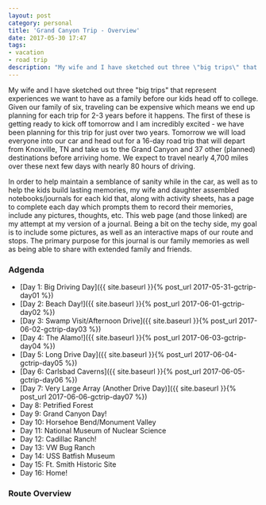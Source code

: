 ```yaml
---
layout: post
category: personal
title: 'Grand Canyon Trip - Overview'
date: 2017-05-30 17:47
tags:
- vacation
- road trip
description: "My wife and I have sketched out three \"big trips\" that represent experiences we want to have as a family before our kids head off to college. Given our family of six, traveling can be expensive which means we end up planning for each trip for 2-3 years before it happens. The first of these is getting ready to kick off tomorrow and I am incredibly excited - we have been planning for this trip for just over two years."
---
```


My wife and I have sketched out three "big trips" that represent experiences we want to have as a family before our kids head off to college. Given our family of six, traveling can be expensive which means we end up planning for each trip for 2-3 years before it happens. The first of these is getting ready to kick off tomorrow and I am incredibly excited - we have been planning for this trip for just over two years. Tomorrow we will load everyone into our car and head out for a 16-day road trip that will depart from Knoxville, TN and take us to the Grand Canyon and 37 other (planned) destinations before arriving home. We expect to travel nearly 4,700 miles over these next few days with nearly 80 hours of driving.

In order to help maintain a semblance of sanity while in the car, as well as to help the kids build lasting memories, my wife and daughter assembled notebooks/journals for each kid that, along with activity sheets, has a page to complete each day which prompts them to record their memories, include any pictures, thoughts, etc. This web page (and those linked) are my attempt at my version of a journal. Being a bit on the techy side, my goal is to include some pictures, as well as an interactive maps of our route and stops. The primary purpose for this journal is our family memories as well as being able to share with extended family and friends.

### Adgenda
- [Day 1: Big Driving Day]({{ site.baseurl }}{% post_url 2017-05-31-gctrip-day01 %})
- [Day 2: Beach Day!]({{ site.baseurl }}{% post_url 2017-06-01-gctrip-day02 %})
- [Day 3: Swamp Visit/Afternoon Drive]({{ site.baseurl }}{% post_url 2017-06-02-gctrip-day03 %})
- [Day 4: The Alamo!]({{ site.baseurl }}{% post_url 2017-06-03-gctrip-day04 %})
- [Day 5: Long Drive Day]({{ site.baseurl }}{% post_url 2017-06-04-gctrip-day05 %})
- [Day 6: Carlsbad Caverns]({{ site.baseurl }}{% post_url 2017-06-05-gctrip-day06 %})
- [Day 7: Very Large Array (Another Drive Day)]({{ site.baseurl }}{% post_url 2017-06-06-gctrip-day07 %})
- Day 8: Petrified Forest
- Day 9: Grand Canyon Day!
- Day 10: Horsehoe Bend/Monument Valley
- Day 11: National Museum of Nuclear Science
- Day 12: Cadillac Ranch!
- Day 13: VW Bug Ranch
- Day 14: USS Batfish Museum
- Day 15: Ft. Smith Historic Site
- Day 16: Home!

### Route Overview

<div id="map"></div>
<script>
    var stops = [
        {name: 'Home', lat: 35.9586595, lon: -84.065509},
        {name: 'SpringHill Suites', lat: 30.6816292, lon: -88.131592},
        {name: 'Biloxi Beach', lat: 30.394054, lon: -88.901379},
        {name: 'Lunar Lander Exhibit', lat: 30.313457, lon: -89.600074},
        {name: 'Old US Mint', lat: 29.961821, lon: -90.057811},
        {name: 'Sleep Inn and Suites', lat: 30.0009959, lon: -90.1886205},
        {name: 'Cajun Pride Swamp Tours', lat: 30.095049, lon: -90.4385764},
        {name: 'SpringHill Suites', lat: 29.6262022, lon: -95.6005171},
        {name: 'The Alamo', lat: 29.4259718, lon: -98.4883359},
        {name: 'San Antonio River Walk', lat: 29.423754, lon: -98.4866138 },
        {name: 'SpringHill Suites', lat: 29.615672, lon: -98.598078},
        {name: 'Fairfield Inn and Suites', lat: 32.391971, lon: -104.2230587},
        {name: 'Carlsbad Caverns National Park', lat: 32.122342, lon: -104.6034896},
        {name: 'White Sands National Monument', lat: 32.7872448, lon: -106.3278756},
        {name: 'Quality Inn', lat: 32.8773207, lon: -105.9613014},
        {name: 'The Very Large Array - Visitors Center', lat: 34.0758546, lon: -107.6226157},
        {name: 'Comfort Inn', lat: 34.9353902, lon: -110.1352302},
        {name: 'Petrified Forest National Park', lat: 34.9849849, lon: -109.9189539},
        {name: 'Old Trail Museum', lat: 35.023735, lon: -110.6997387},
        {name: 'The Grand Canyon Railway Hotel', lat: 35.2519747, lon: -112.1936513},
        {name: 'Grand Canyon National Park', lat: 36.0922083, lon: -113.4049296},
        {name: 'Horseshoe Bend', lat: 36.8791631, lon: -111.512707},
        {name: 'Monument Valley', lat: 36.9980328, lon: -110.1006514},
        {name: 'TownePlace Suites', lat: 36.7669695, lon: -108.1467596},
        {name: 'National Museum of Nuclear Science & History', lat: 35.0659899, lon: -106.5360859},
        {name: 'TownePlace Suites', lat: 35.0591628, lon: -106.6220605},
        {name: 'Route 66 Auto Museum', lat: 34.9462409, lon: -104.6566946},
        {name: 'Russells Truck & Travel Center and Free Museum', lat: 35.1753441, lon: -103.1062639},
        {name: 'Cadillac Ranch', lat: 35.1890484, lon: -101.989501},
        {name: 'Fairfield Inn & Suites', lat: 35.1942548, lon: -101.7282028},
        {name: 'VW Slug Bug Ranch', lat: 35.2155488, lon: -101.3860163},
        {name: 'Tower Station and U-Drop Inn Café', lat: 35.2267144, lon: -100.2507983},
        {name: 'SpringHill Suites', lat: 35.6105613, lon: -97.5766786},
        {name: 'POPS Soda Ranch', lat: 35.6582813, lon: -97.337674},
        {name: 'USS Batfish Military Museum', lat: 35.7937827, lon: -95.3127712},
        {name: 'Fairfield Inn and Suites', lat: 36.0299458, lon: -95.8659799},
        {name: 'Fort Smith National Historic Site', lat: 35.388307, lon: -94.4319587},
        {name: 'SpringHill Suites', lat: 35.1459944, lon: -90.0549883}
    ];

    var encoded_route = "wjezEbnaaOtb@j{@~c@ds@nq@nYpa@gO`]yl@le@nGrTng@nUrn@bb@d[`m@dSpg@xe@lq@nRxq@bTfi@he@bZnb@d`@dj@fc@ln@vc@|n@jc@vn@ja@~p@h]tt@f]bu@|c@tm@nh@lh@fh@hh@xf@fj@|b@do@bi@j`@tj@zc@vi@ze@li@pf@xe@rk@ze@xk@bk@jc@vl@|_@`m@z_@vj@ld@nj@nd@hk@lc@xl@b`@zl@``@|l@``@rk@pb@zi@|e@ld@lm@`f@jk@ze@hk@vg@ji@bh@|g@vi@ff@`j@be@hh@dh@jh@nh@bh@nh@`h@lh@bh@`h@bh@jh@`g@ri@dh@th@`h@fh@fh@fh@di@vg@hh@~g@`h@jh@bh@fh@jh@hh@hh@ph@`h@fh@`h@lh@lh@nh@`h@hh@zf@hj@te@tk@hh@lh@dh@dh@re@je@xh@ra@jl@la@fi@lf@`j@he@bh@|h@fh@`h@vl@v_@to@lYtp@dUjm@f_@fo@r[lp@nV|m@`]zZpu@vJt~@xLt}@~]ps@b`@~q@rm@xZnq@dTpp@|Tbq@lUrm@p^`m@~_@rl@l_@bn@p]bm@f_@xl@b`@vl@d`@xm@t]bm@x_@jm@b`@zk@ba@~^hr@tY`x@tYfx@~^fr@`e@hl@`e@dl@je@rl@vd@~k@~_@dr@~S`u@fLv|@~K|}@~Lt}@d^bs@vb@dm@lNpk@dKxn@xAhz@jBn~@l]hi@~k@b[~p@rUzp@bVvm@z\\d\\rs@|Rtz@xN`}@pNf|@bOt}@hWdz@t`@`r@ri@fe@l_@~r@|]ns@ld@~l@hf@vi@dg@bk@|j@rb@fl@~\\`Z|m@fPl}@rOn|@|Gf}@h@bs@{O~t@iRds@uRhr@u^nk@iJnn@pb@zc@{Fnp@qNpu@eIlt@wb@bj@iVtv@oLjr@fm@dZlb@tf@cWht@i_@xq@{Ft{@fLdx@vKxw@z^pg@vd@tc@`d@td@li@vPbo@vTzj@zb@nb@fi@`d@hf@za@nl@tEp|@_Vhv@v\\xl@|d@td@xm@fa@pf@ri@`e@dl@vh@te@ps@yFbs@{Hjn@l[|f@bi@lm@|_@rk@za@fh@pg@vo@`Zfr@bP|l@h]nk@~a@rp@bW~q@rP~r@`Nnm@p\\`m@j_@~p@vRns@qBzm@q^dr@yMns@eFnq@sOrs@fArt@[pt@[pr@bJ~h@tf@rk@pb@ri@ja@rZjWxd@bb@th@|e@~g@fe@~h@ve@lj@lc@fj@jc@dj@pc@tk@``@bm@~]dm@z]pk@j`@lj@~b@lo@rXjq@lQjq@jQtm@zZph@rf@di@fd@fj@~a@`k@fc@rl@fd@bi@bj@pi@th@ts@vQbv@`Ejv@bEpv@hEru@bIrn@~_@tk@jf@tk@pf@xk@bf@nk@nf@fl@ne@xl@pd@|j@xg@~d@`o@re@`o@ni@hi@vk@jf@zk@~e@zn@p`@bp@v]dp@z]hp@t\\rp@b\\li@pi@pi@bi@rm@nc@`n@ra@bn@va@~i@xh@fi@|i@|j@rg@zo@l^tn@p`@bk@vf@~n@f`@lp@p\\jh@jk@nh@hk@~h@lj@nk@hf@bq@n[fq@`[zp@v[hf@pm@ng@nl@vj@tg@hm@lc@pm@pc@pl@pd@fl@he@pj@tg@`m@zc@bm@b^zn@f`@|q@fN|e@ke@xq@yV`i@vc@pk@~l@~h@pm@tk@hi@tm@xf@hl@xg@pp@t`@zm@le@dl@rg@de@lp@x\\~x@x_@tv@nd@jq@ts@jS~t@iQds@|R~k@rf@|n@~b@`n@be@`j@zj@ta@~t@`a@nu@ha@ju@l`@vu@|]`x@l\\by@pUl}@hUn}@~Rx~@t_@fv@hd@nr@td@zq@ri@zk@vk@th@nh@lm@zb@rs@ra@~t@lb@`t@de@dj@ho@t_Af]~m@zZbv@tZ|u@hY`w@|`@tp@bf@~j@ff@`k@~e@~j@bf@bk@df@|j@bd@`m@d`@zq@b`@jq@pa@jp@z^dr@zQb{@xOj|@bP|{@zO~{@zKd|@lIt|@~Jl_Afa@~o@|e@|j@pk@bb@fn@n]fn@j]|l@t`@p]rs@v^dr@dl@xa@~p@zVbq@jWnp@nWzh@pf@ld@bm@pa@|o@v\\lt@jUnx@~Ar_AnIp~@x[pt@x`@dq@te@dk@hg@hi@fg@bi@rj@`e@hk@f[bl@~^tf@te@xf@fUfd@sh@bp@gZ`q@_X`t@dAxs@nI`t@hIht@`J|l@t`@v^tr@|\\~s@p[lu@h]zs@la@ro@`c@jo@~l@|`@zn@h^vq@uIns@wDtn@t\\vm@`_@ni@bf@`f@`k@~e@bk@bi@rf@pi@lf@pi@nf@~j@fc@hb@~n@t_@lr@|\\hl@tm@gHjs@gMnr@}S|r@}A|q@dPlp@rClr@}Cns@fChj@zc@du@x@ho@tWzl@~^nm@|Vfs@tD~q@gEpo@cArr@cAbt@jDls@vK|n@~]|r@Bxo@}Ztk@cb@xi@uc@ro@mY~r@sPrq@mTjq@aUfp@uXho@yZxb@gn@z_@yq@tf@uh@dr@{Qlt@aFjt@gFlt@iFht@gFbt@iGfr@mQfm@cQxo@}Mfr@aEjt@mE~s@uGnp@eXfp@iY`p@gY~m@{\\xk@ib@bm@c_@vl@a`@|m@m^xm@u^tm@o^zm@m^jo@aZzp@oVfn@m]pi@ue@xi@me@zi@we@|l@w_@vm@o^pm@i^lm@m^|k@o^~i@m`@|j@ea@nn@o]|q@mSlr@qQtr@wQfr@yQnr@mQ|r@oQbr@mQnr@uQdq@iUho@mZpm@e_@bm@u_@~l@q_@zl@y^|m@g^fn@a^pn@i[ho@k[|n@{Z`q@eWbq@yUfq@aV~p@oXtp@sXdp@kXhq@aT`m@{Nbl@kIfr@mObn@y\\do@s\\pt@kGxs@qJlp@cWpp@cWrr@oP~r@qO~q@aRph@{f@|i@_e@dq@uVpq@}Tze@_k@tc@ql@ni@af@xm@c^hm@a_@zi@cd@|j@id@nm@w_@~n@i]`o@w]xn@_]bn@y\\`m@q]dj@ed@n`@ud@bb@}h@xc@wj@vd@el@|d@}k@|h@ae@nt@yA|s@zBxt@aDnt@oBpl@lPlg@p]`n@lYdo@zNrq@`Fhl@hBvq@zCjr@pKlq@hTtn@|[hl@f_@nl@p_@tk@~a@zj@fc@xj@rc@vh@`g@df@zi@ve@rj@ve@tj@`i@ff@`m@f_@hp@zWfj@hVhk@~a@~n@xZ~s@tKht@pKrr@pSvp@rXtq@vVnq@`Wvi@p]l_@~b@hCmCnZnZlo@x_@fu@dXxq@hYtr@vZ~r@|[~n@rf@~i@hj@|t@~]nx@hPbq@|_@tr@rZbt@dVnv@pNlu@lN`t@lYpv@nUts@tVfi@lj@bg@bm@lf@~k@rk@~c@~o@`c@`o@jb@lo@hd@|k@pi@rk@fj@hp@xe@tp@va@bo@rc@zj@tg@bj@`g@zi@ji@~c@`r@~e@`q@jl@nh@dp@ja@|u@jMzv@pKns@jT~r@`Vfq@j\\`j@~j@ti@tn@jm@ti@du@z\\dv@~[ft@~^rs@la@|r@`a@rq@lc@pp@je@zt@za@ht@r`@hu@x_@ru@v_@|t@n_@jo@vh@jk@~k@tk@jl@fk@tk@xj@dk@hj@fk@bk@zk@lk@|k@ll@|h@lo@|e@ho@nf@fj@zj@xh@vn@lh@~m@hh@`n@dh@rm@dh@fn@ni@do@xj@tm@|k@nk@xk@`k@nl@|k@jl@zk@vm@fj@nn@`g@jj@nc@~k@xd@`m@df@`m@te@nm@jf@hj@dl@xf@pn@bg@fo@nf@~k@pi@df@xk@ve@zl@|f@`m@rg@bm@`g@`i@th@ze@no@xd@xo@je@hp@~`@hr@fZhz@pYx{@pYb{@~Wbx@v^|v@f`@~u@ja@tw@ha@lw@f`@tu@r_@ft@fc@tu@je@lq@hd@ro@za@rl@`a@tk@xd@lp@`e@zp@vd@rp@|d@xp@fa@dt@l]zw@j]vw@v\\vv@l]|w@lb@tt@~g@no@xg@do@lh@~o@|g@jo@`h@do@ng@xn@~f@bn@za@bs@rYfu@zXdu@tYpv@lX|s@lWvq@pY|v@j[xy@~Zxx@nZxx@zZby@f_@hw@de@lq@t[tw@fPd~@tNd|@fOz}@~Oj}@b[rv@vb@br@tc@ps@~c@~s@jc@ps@fb@zq@zY|y@zR~{@t]zw@fb@bt@b^hy@fVrx@|Pjx@zRxy@v`@rv@fd@|t@na@fq@|^jr@f]pt@|b@vn@rb@tm@`b@lo@lf@hu@xc@~x@pZt|@nUn`AvTt~@|P`_AhLdaAjLhaAfKbcApD`dA~HxcAfN`cAbJt`Ar@zw@rDb{@rOp}@tP|`AvOx}@lPp`AfPj_AzOn}@pOr|@fOp{@fQx~@h[vw@h]lu@n[br@nUry@fKzaArJx_AfTny@~d@xq@ha@vs@|_@nv@p_@hu@l_@~t@~_@`v@b_@`t@`k@hg@tt@hUbq@p\\zl@fb@xk@ha@bo@|c@~q@h`@bu@rHtu@_Lrt@sP`t@uPft@sPbs@uGro@rUhe@hg@fb@dh@t[xk@`e@jVfl@fAtl@dB`i@pGng@pG~f@jGle@nNzQxi@lIbKeEEqAyc@bWeFlVuDzGpb@K`l@?ak@}M}h@}s@Q`Rs@vo@\\jp@Gno@{Efo@eSbn@}Shs@gE~o@zHzdArcBvf@bf@th@nc@jl@`]hm@b[he@nh@tZzt@h\\`s@ja@do@xa@ln@|a@rn@ja@fo@n`@~o@t[vs@nYdu@tYfu@rYdu@x\\`s@p]lr@l\\js@d[|s@dWvv@jVhw@bRdy@zKt{@~Jx{@~Jx{@jKt{@|Pvy@`Vjw@bVdw@nVhw@hVzv@jTtq@lVbw@nVfw@bQly@xFr|@tFx|@fDx|@|Ad}@zAh}@nC~|@vShx@|Vvv@fWtv@fVbw@zHd|@|Fv|@p@~|@Lp}@Jf{@Nly@Jh}@Nb}@Pt}@T~|@nDd}@fEd{@i@~r@ag@|L}Yba@q\\r`@ad@bZ_\\xb@iXxh@y]ja@e^j]i]x\\ma@|`@lRx\\xc@lS~e@zR|g@`Gzi@wAzd@cA|k@cCbc@pCmFxc@lVzg@~Yt`@dXbb@lLnj@tLde@pL~c@xOpl@xNdi@`Ulh@yGfu@cGvq@mEzi@Jfx@`@fq@`@t|@hQle@lc@z`@vc@n`@he@nb@lPrf@w@lz@iC|aA_@rw@wDzu@|Be`@ai@hCgn@uCun@U_l@lAwm@fAgm@Hol@Lmi@vBoHfHdOhp@lNpn@|Dhx@yFrz@sTxw@y\\`t@qUjw@i@r}@fAv}@zW~u@z^tq@vK|{@dHh}@`K|{@lJl|@fHx|@dHx|@fH||@lHz|@rN|z@`O~z@rMzu@bNnz@|Ml{@nHp|@Lz}@bKb|@jLx{@hLx{@`Df}@Nr}@xCl}@rTlx@vTnx@nTvx@lMd{@t@r}@Dx}@gAt}@q@l}@tGz|@~G~|@tMb{@|\\hs@d\\zs@|Q~y@fQry@~Pbz@lQ~y@dQ`z@dQfz@fQ`z@nQzy@jQhz@nP`z@bPxu@bQjz@bQ`z@vPjz@bNf{@hNb{@`Nf{@xMl{@bNf{@bNf{@~Mj{@gBv|@}Bx|@jPnz@bQdz@fQdz@nPrx@~Opv@hJzp@tPcCzO}@NnOsAm`@a]|`@zPpj@jPhw@hQdx@xPnz@fLpx@fLj{@jL`{@fJjy@Fh|@iAj|@eA|z@uA~y@mK|y@eOry@}Ipz@lb@`f@lq@tQdq@zQbq@tQvp@pQjq@xQ`q@tQbp@lQnm@`Z`f@je@de@ng@~e@hh@hi@~e@be@de@xe@`h@~d@bg@hf@ph@te@~g@jg@pi@xg@`j@bg@li@hc@tj@ve@|f@vh@~`@rh@l`@tj@~a@vh@fc@ff@bb@nh@|c@bh@tc@bh@rc@hh@xc@nh@~c@dNfh@f\\s_@lb@xQ|`@v\\jj@nRjk@eAj]|l@eh@~Cqk@{AUd\\|Xbe@pTda@vVfd@|Xzg@vWjf@jRbi@hSbq@bPbi@vJbn@rGvp@x]fWvi@eCtg@rFbLnj@hKjt@hHrj@pVte@r\\zZh`@p[n`@tL`Xt]|\\`^p^wC`^gLmHs^ag@|Aei@hBwj@`Cma@lJhCjq@{Hdn@sA`o@oCnq@yE~q@gBzq@gBvp@{A`n@kApo@eApn@sA~|@{@jp@cAbo@wAvo@mFj|@kNvUkJfw@cL|Fa@|q@{Evo@eDzl@gBnq@iBjr@qA`q@~B~p@bCns@bCjt@bC~s@xBvs@uBtr@sMlr@yXjn@o\\jj@k\\dj@g\\`j@w\\hk@o\\nj@g]jk@{\\`k@q\\rj@{\\jk@w[hi@q\\rj@}[vi@o[di@uWhj@yMlr@yNhv@aO`x@iQbn@md@qQjItBdUhl@gK`n@cKjj@{Ltn@uMto@}Obs@gPlt@uPdv@uHfx@cDbz@iDfz@uDzz@kDxz@mDvz@yCzz@kDzz@iDxz@kDzz@kDzz@iDvz@kDzz@kDp|@qDr{@kDj{@oDj|@mDl{@eDhy@{C|s@sIfz@kP`z@uPfy@wOhv@kObu@iPdx@wPty@qPby@cPhx@qKfz@iHzz@cHvx@{Gzx@wJn|@_Pp|@{Ot|@yOx|@{Ot|@}Ov|@uTtz@cZrw@sZjw@mZhw@aZtw@mZrw@wY~u@m_@rm@}g@fc@ci@va@{i@lb@{i@ra@ok@xZyj@jW}j@hWyl@lXwo@vXes@`Rav@fJcv@rH_v@dIqs@|Ssl@xc@sh@ti@yh@ti@oh@xi@yj@rf@ql@hd@_l@vc@}k@nc@gi@vh@m`@tq@g`@hr@c`@nr@c_@hp@{d@|m@oc@dn@yc@bl@g^nl@gRjs@uGfw@iEdx@yDvv@wDxw@cKlw@i\\df@wf@xRwD`n@aAru@aBnu@eBdv@iIbz@kTh|@wGj_AwMt}@eNd}@sKp}@xAt`AzBn`A~BhbA|BraAxGh_AbOp{@hOh|@~Nj{@`O`{@nNtx@~Nb{@nOx|@fPn}@~Tv{@fTh{@dPt~@nOx|@nOf}@zKx~@hJv_AhOt~@|Or}@~Ndz@pNlz@hNxw@dNdw@bNdw@rM~t@tM`u@vMxu@lMlt@nMpt@rMfu@lMlt@lMht@`Nlv@lN~w@hOxv@bNdv@pMly@fNvw@jOd|@|Nvy@lNvw@fNnv@`Obz@rOpx@Z|e@vI_NeIbB`Ofh@vLhq@tMfu@hMrs@tLvp@zMlu@tM~t@xM~t@vMvv@xItz@`Lb{@~Lzz@jI|{@`It{@fJv{@xKf{@|Lxz@pO|y@nO~y@nO~y@`Nzt@dKxj@nMhn@~T|m@bV~m@jU`r@dPlv@hPfw@|Pry@xPfy@~Pny@fQhy@vUfw@`Vzv@rUdw@|Udw@dPhy@bBr|@M||@Kx|@Mz|@K~|@K||@E||@S||@Mz|@I||@C||@S||@K~|@Iz|@C~|@Mz|@gAz|@kG`|@gGh|@gGf|@}@x|@Nr|@Hx|@~Br|@hPny@~Stw@~Pdv@rOfz@lOzy@`Jj{@H||@?z|@Kz|@Ez|@Eb}@Cx|@Ib}@g@t|@Gz|@E||@Xz|@fH~{@zG~{@vGb|@`Cr|@i@x|@k@~|@e@||@]~|@yEb|@qKb{@cH|{@@||@C||@k@z|@X||@y@x|@mLvz@{O|y@yOry@wL|z@cAh|@J`}@J`}@Fz|@Jx|@N||@_@||@}Bp|@mAx|@_Az|@fBx|@L~|@Bp|@Pbz@@z|@@||@Nz|@t@z|@R~|@Bz|@D||@@v|@Bxy@Bdz@Drz@Jj{@Ul~@Ff|@}Irq@lg@Mca@pG|C|t@Dd}@Fh}@Uf}@gFt|@gIl|@_Fp|@tC`}@tCb}@tCb}@xBd}@Th}@Wf}@Kj}@Lj}@Bh}@Hh}@Fh}@pDx|@fJ~{@fDn|@qCd}@wC~{@uBts@}Bdu@`Ehm@b`@~_@pYja@v@bt@\\xy@kAbx@yDrm@Dlk@Ffn@Fdv@Hdj@uAht@M`|@jLjz@fWhv@~Vdv@|Svn@`Xtq@fXze@Prv@L||@Tj}@Nx|@Rd}@Fl}@St{@Dx}@nCz|@zI`|@pJt{@hKt{@~Iz{@pJr{@~Ilx@tJb{@nJ|{@vJt{@pKr{@lJz{@xI~{@pJv{@tJ|{@rJv{@`Odz@vVbw@~Vxv@~Vxv@~Vxv@|Vzv@~Vvv@|Vxv@|Vvv@~Vzv@jVbw@|Wfv@|Vzv@zVnv@~Vzv@zVtv@~Vbw@jUjw@`Gv{@mHdz@{Edy@gBfz@d@jw@r@~y@nEns@lPts@nQdw@rFtx@}Lf{@qTft@_Qfr@uN`y@yZjx@sRp{@nF|_AlDl`AmD|_A]r`Ar@r`Ah@p`A`Aj`A|@p`Az@p`Ab@h_AmK|~@gLx~@cL~~@jGn~@zY~o@r_@dn@l_@po@|_@vp@ba@~r@pa@bs@l`@~s@tO~|@nB`z@X|z@wIjx@Zzw@b@zx@Sbq@n^xYzo@g@|s@oCnt@sBhp@dL`c@hc@vd@`e@te@bf@de@re@rf@fg@hg@xg@th@fi@~g@ph@pe@xe@ve@ff@ng@~g@jg@|g@xd@je@nf@zf@pg@lh@lg@|g@lg@zg@xe@vl@ff@to@jd@vl@fd@|l@jd@vl@fd@xl@jd@xl@fd@tl@dd@pl@xa@pi@lb@dj@p_@fg@r`@zg@xa@xh@td@ti@bd@rh@zb@rg@na@~e@v_@~c@je@ld@~d@bi@fGl|@D`}@Jt}@Lr}@Dr}@_Cb}@qC`{@qC`{@mCl}@uCj}@uCn}@{Ch}@uCh}@mC`z@eCjy@yCr|@wCn}@uCj}@uCh}@}An}@oA|z@cBjn@}Bde@dAbp@gAxx@eA~_AmAf~@gAx~@Uj~@O|v@\\ly@bA`{@bAp|@x@pu@r@vp@x@ns@Tdr@B|x@hAnu@hH`t@`Jlv@vHbu@rHbt@jInw@tFj{@bDj|@hDtz@bDby@jDn{@`Dt|@jDlz@dDd|@hDb}@vDh`A|Aj~@Inz@xTht@vVft@|Pzw@fHp{@jH~{@bKj~@nJx|@hHxz@bHny@`G`y@^nv@jIdv@bRlr@xQbr@pIps@uNzk@yMrr@zLhl@`Ljk@hFxm@pMbk@`Ojo@lRfn@nSlq@~Klt@`L|t@pLxv@zFnx@Zpw@d@fx@Fft@eBjw@cAhw@~Bpw@|A|o@oK`|@aHnq@Rls@w@~q@cGzp@mGns@oGdv@Kzu@jHvk@|Lhh@Bfl@Lbl@~A|n@lNfg@`Mjh@dDjm@xWv`@bl@jQpb@j[fa@`\\nj@pa@ra@v^bD~u@bAbi@hBtj@pAnk@r@|l@p@pn@^nm@lFpq@jA|o@wEtr@t@`x@`Ptl@`Fxv@Bjl@xA`m@pYpa@~[x_@p\\d`@l]la@l]na@t\\l`@d\\b`@p]~Z~^zWv\\l^~\\|^z\\j^zZf]z\\j_@|Yx[j[p]t_@jb@x_@zb@l]na@t_@ra@bYta@dOr[oO|]zHbq@`Grg@pGfj@lIjp@~Z~{@qS`Vqi@t@}e@|Egg@Rii@Nyo@uKa_@sW}c@iMsm@Dsm@f@g}@Zws@\\_n@T}g@T{h@Ryj@o@wm@Fsq@\\su@hAaj@Dsi@Fgg@sFwk@jEek@bA_Kp_@Bhj@Lji@Hlm@Dlt@Lvv@Ynu@Ixw@N|w@Q`z@Wzy@@dz@D`z@]dz@R|y@G`z@Y|y@Tzy@dInw@`b@pi@rCfy@Ldz@P|y@I|y@K`z@B~y@B~y@B~y@D`z@D~y@D`z@qCpy@qEly@H~y@Fhz@Jbz@wJzv@yIxv@xFpz@nLbx@`Mzw@dMtw@rLzw@fL~w@Sfy@iFpy@}Ejy@iDvy@kH|x@eFjy@]zy@x@~y@jAvy@fKbx@j_@|l@fQxu@fDnd@fIkXcMpIjR~l@dM`t@sFz|@sOj{@`Gh}@fIxz@rHxv@fIny@pFt}@lFn}@lFp}@lFn}@lFv}@fGj}@lKl|@jKp|@pKl|@pKn|@jKp|@vKr}@~Kd_A|Kx~@`Ld_A~K~~@xKf~@tKf|@bK|z@nKt|@tKh}@`Ix_A~Dv{@xF~{@bHr{@jH|_AzIl_AnP~z@p[tl@lQ~w@nXlu@hZvo@hAp{@kFd{@M~~@Lx`ALv`ADn`ALx`AVz`AbCh`A~Bt`A`Cp`A|Bp`A~Bn`A`Cp`AbCr`ALl`AyGz_AmGd{@_Ezx@Nv~@Hx`ALv`AhAt`AtCr`AtCv`A|Cj`ArCv`ApCp`AwK`~@oVnz@mOvp@Fjq@Zxr@h@xy@zDr}@bHly@zHh~@pGp`AtBh`AzBt`AvBp`AyBl`AaFd`A_Cp`A_@x`A_@t`AwG`_AaItz@eJr_AqGf~@g@vz@v@n}@r@p_Av@r`An@z`Aj@x`At@h_AFz`AYv`AxFr_AhNj~@|D|_AUbaAQr`AS|`ASn`AMz`AQ`aAfAn`AnSf|@jTf|@`Zdy@vZlx@zY`v@pP~w@bDb~@`Dz|@bDh`AnDt`AjDv|@fDt`AlDj`AnDl`AjFb`ArH|_AnGr_AlEv|@tEj~@~Ef`ArFd`AdHr}@jHjaAfHx_AA~~@yB`}@uBf|@yBr}@sB|~@yBh`AcCp`AaBz`AaA|`AxDh`AlIn_AbIn~@xHn|@oA|y@aClv@eCpw@_C|v@cCfw@{@~v@nLdu@tOz|@bPb~@dPl}@vO`~@~On}@`P`~@|On}@rOx}@jQb}@dQf}@`Qr}@`Phy@|GdjALpw@Nb|@NfaAhB~aA`Nh`AbNh`A~Mb_A~Lb}@nMr}@rMr~@hCt`AD|_A?haADf}@@``AlNb{@da@pp@lb@pr@fa@pq@r]tt@p\\lv@j_@~u@bb@lq@dk@jg@r[rt@bRxy@lRtz@rRlz@hRnz@bOn|@hOv|@zQr|@~Try@`Uly@pUxy@hU|y@`Upy@hUjz@bUry@~Tby@dSju@vRly@|R~y@|R|x@fR~w@rSr{@lStz@pQhx@zQhy@bQxv@~Ovw@`Nhx@tNry@pNby@dQdx@bQns@hOpr@fNdt@hPvu@lP~u@dNtn@jKhi@gUra@g_@hc@q[n^oT|i@^fd@nS`g@jVzl@|Xll@bQhm@l@ht@tCfs@Ifk@Wjl@fc@|QlXr[oJiTif@}RaQr]vD~i@vTzh@dNpd@mb@fUkL~f@{\\lTog@tB{j@`Amq@G_n@`I}_@hg@g[~j@eBdu@i]ff@wg@dKcj@tGwi@hPwn@tLuo@jOoe@rc@ad@|e@m_@nj@o[vk@ki@|Xaj@`Sgm@zL}o@vMgq@nN_p@hFql@xFsi@rL{f@~IoGcc@_eBztAwj@pSyg@|Zei@zYyo@zP}j@f[in@bRsj@|Z}i@v[gi@`[oj@n\\ai@~[qi@z[}e@p^gc@zg@cd@bh@cf@dj@ue@|i@{e@`j@{e@lj@ed@li@sc@vk@ea@`o@w`@bo@}`@po@sg@ff@et@tJau@hCyt@zCgm@~\\oe@pj@ua@lg@_j@pa@sm@v`@}p@zRas@hVam@be@_j@tj@kj@lj@}m@tb@kr@b\\{n@|a@sX|x@iVvy@m^tv@sf@rn@}i@lj@qj@pf@{f@zl@sn@|`@ct@bV_s@nYc]|t@}V~z@kWjz@m]hu@gf@po@oe@ln@ed@|m@mb@bo@oc@fi@}o@x\\qd@no@a]fv@{\\vu@u]dw@{Kly@aAdp@mB~o@sSfv@e^xp@ca@xl@Br_A{Fz~@}A`bAeAd`AeC`aAaAb`AgN~}@}Xbv@cj@|i@kb@hm@sSjv@c]|n@yg@vb@e^br@oL`_Aed@zq@o[pu@c`@dt@q^dt@qu@lLqs@nV}s@rVii@nh@qT|{@gT|{@cTf|@mTn{@{Q~|@_Kn_AcKl`AgMrbAuRdbAuRhaAmRnaAkRxaAoR`aAw]r{@g_@b{@}^b{@wb@bw@kj@zp@}i@pp@sc@vv@s_@jz@{^nz@{[h}@}Zr}@}Zp}@g_@hz@ej@hq@gb@pw@k]|{@o]d|@q_@pz@ye@pu@qe@ju@{j@ho@is@fb@ys@|b@ss@dc@ct@~`@{w@rYms@zb@_s@fd@ir@ld@sm@hl@kc@|u@wHtdAoHleAy^rx@mn@hk@oj@zo@yX|}@mRpaAcW|_Asn@ti@it@db@{s@jb@_y@fVkx@nYav@z]}b@pw@{^~z@_b@rx@oe@xu@cXh~@iO~bAiO|bAwOxbAoOzbAoO~bAuGbdA~NzbAhOhcAlIfdApIjdAf[x|@tc@vv@bd@nw@xTr~@iKfdA}HjdA|M~bAhQ`aAvPrbAeBndAsGddAzSfaAxXx~@xX|~@tKbcAbDvdAdEdeAnRxaApSpaAxSlaA~S~`AlRp}@zSbaAhRpaAlPpbAdRjbAnShaApS|`A`PbcAMfeAwEddAyFbeAkPhbAcQnbA_QhbAuX`_Ay\\b|@{\\t|@k]n|@_]d|@s[t|@sXp~@uXd_AqXb_AsX`_A_Yl~@a]z|@{]j~@}\\n|@{\\p|@y\\t|@m\\r{@}\\p|@{\\n|@yXv~@wT`aAsT~`AqT`aAkTdaAyT|`AoLxcAmIpdAqIndAmIrdAyGxdAkE`eAyEheAkEbeAoEfeAgCpcAqFbeAgVz_AiYp~@iX|}@cCdeA_JldAe]h|@i^j{@m^t{@a^`|@cW|r@cIxq@eKr{@iJdbAwFvdAdCnfAtCxfAzCzfA~@fgA_OddAaXx`AaX`aA{Wz`A_Xp`A{WbaAoWlaA_UnbAaUfbAcUjbAmS~}@oQvaAeNxdAcN|dA_NvdAsNxdAsP|cAyPddAqPddAcPfdAkOldAoOndAmOpdAgOpdAmOndAmOndAcOlcAiNpbAkLxz@{K|w@iHvz@fCx|@nJpx@fI|r@`Cjw@l@dy@`Nb_AtQd{@zOr}@pGveAvGffA`HdfAjSdcAbV|aApVjbAtU|aAtGpfAiH~eAqKpeAkKreAkRncA}QvcAsBxfAMbgAQbgAUzfAgIhfAqKneAqKreAkK|dAmKjeAuKzeA_NvdAq_@t{@ig@zt@ms@|d@cP~aAuFzfAqHlfA}ElgAw@bhAgOldA}KheAnDtfAo@zfAeLneA_LreAkLleAgLneAiTnaAFbfAbPvcA|c@dy@t\\d}@jItdAjg@vu@jZt_ApPbdArPddA`F|eAiQxcAeW|`Aqh@zs@ki@zs@_b@bz@_J`fAyI~eAwI|eA_J`fAeU|aAeZ|_AcZ|_AeZz_Ac\\n~@kb@hz@mp@|h@iv@~`@io@|j@__@x|@}^z|@ma@xz@it@bd@cd@tw@k[f_Ae[j_Am[h_Aw\\n~@ya@zz@ua@b{@qa@zz@ya@`{@}W`aA}TpbAeVlaAuSjcA_UrbA}TlbAkGxeAjAhgAXfgAkDbgAiDxfAs@tgA~@jgA~@dgA|@hgApLtdAdYn`ArF~eAOfgAyQzbAyWraAsN|dAeFlfAWfgAvFvfAtGhfAzIdfAtIbfAxI`fAxIdfA|I`fA|KreAd[j_An[l_A`U~aApKxeAtKreAvIveAvFfgAxFjfAfCvfAw@fgAo@bgAeIneA}Xz`AwXv`AeQrcAaHlfA}GnfAyGhfA{GheAcHbgAyM`eAoO|dAiOrdAgB`gAm@fgAu@hgAu@bgAs@fgAw@hgAm@fgAq@fgAs@fgAs@fgAq@hgAeHraAa]zx@u]jz@mW`}@CftAvDjw@~Svq@wF`k@aXrg@a_@|o@ga@js@ca@`s@aa@ns@{`@js@}`@ps@ea@ds@ea@~r@ma@`s@ga@ds@ia@bs@ea@bs@o_@|t@g]fv@q\\du@}Ybp@yY`p@wY~o@wY~o@m[zo@k_@tt@s_@`u@e^dv@wXzy@ka@hs@uc@rq@qc@nq@}a@~r@qa@ps@ka@rs@qa@ts@ma@js@i_@fp@a[xi@g\\tk@o[lj@{[~j@s^xo@_d@|v@wa@~s@ue@ro@go@xb@eo@zb@go@|b@go@~b@eo@|b@eo@~b@eo@~b@go@|b@co@`c@io@~b@co@~b@eo@~b@go@`c@eo@~b@eo@bc@oo@|b@_o@bc@im@|e@yh@tl@wh@rl@wh@rl@uh@rl@wh@tl@wh@pl@uh@tl@{h@tl@sk@`h@au@jTmu@zSgu@vS_s@lVwh@fe@yi@~f@aj@hg@eh@le@kd@~a@wd@fb@y\\vZkc@~Rgl@dTor@~Vul@fT}k@jTyj@hSch@jRgn@hUyo@lXqn@t[{h@|c@gd@ni@ol@``@ml@``@kl@b`@ol@b`@ml@b`@kl@b`@ml@b`@ol@d`@kl@b`@kl@b`@ol@b`@kl@b`@kl@f`@mk@l_@ue@d[wk@v_@ml@h`@ol@f`@ol@f`@kl@b`@il@f`@{c@vf@gOnv@sOnw@oPdz@mPfz@oPdz@oPdz@oPfz@yMlq@uMpp@uOtw@oPfz@mPbz@gO~u@sOnw@oNpp@u\\dh@ke@x_@kg@xa@cf@v`@ud@l_@oe@``@mf@`a@ci@jc@uh@`c@ch@hb@uh@|b@ej@fd@ue@f`@kd@j_@gf@z`@ee@~_@{e@t`@ab@j]oc@h^{`@h\\s]lYea@n\\gd@d_@{a@b]ic@n^{i@f^gm@|^gm@~^am@z^cm@z^em@|^_m@`_@em@v^cm@z^gm@|^am@z^em@~^gm@z^{l@|^cm@`_@em@~^em@z^cm@~^_m@z^cm@`_@em@~^cm@`_@cm@v^cf@vd@af@pg@mg@|h@yf@tg@un@lUor@xGiq@tGim@|Fal@xFek@vFak@tFek@rF}j@vFck@rFok@rCsk@Tsk@Tuk@Rwk@Vuk@T_k@Tal@Tak@mFej@aLij@_Lij@aL}h@kKik@tFmi@rJal@jKgi@tJua@hDcd@dVk_@|Xu_@|[aa@|Tgg@w@ci@o@s]|[}Ylb@yi@bR_t@?wl@Dgd@bVwa@n`@e_@tf@q]rd@__@lf@s_@hg@m_@`g@i`@bh@g`@`h@{_@ng@u]zd@a\\xb@{^hf@}_@vg@q_@dg@k]nd@q\\jc@u\\tc@i]rk@vu@jw@pt@bc@rc@xW``@jUz^nTba@`Vfb@~Vhe@rYtj@xZ|n@`Wvo@nWtp@zWvp@~W`o@dV|n@|Vlp@vW~n@~V|n@~Vdo@`Wpp@xWvp@xW~p@zWxo@lWhp@tXzf@`j@dd@bn@fd@|m@nc@bm@xd@tn@j`@nk@fLpq@g@vq@{g@|c@c_@db@sEpo@aVhw@Hnp@h\\ln@dAzs@{Fva@`_@yL|N`b@vYbu@lLmO{OnJkVin@qKik@u`@x[tPwg@iHsb@kM_u@}B}i@eKyh@|[_u@bFql@je@yVb`@qm@uFeo@uOsm@k`@oi@id@_n@}c@sm@ed@}m@cd@ym@yg@mh@_q@cXmq@aX}p@aXcq@cXcq@aXaq@aX_q@{Waq@aXyo@mWwl@yU_m@cUwl@}Uwl@{Uwl@{Uwl@wUyj@cZ_j@c\\_f@oYkc@sWwa@oVe^cTmUrK}b@tCmg@I}u@Qi]b\\Ops@iVt[}}@Oc[t[Sn_Ae]t_@{XzZ}Uz^sWv`@u\\hc@o\\fc@o\\hc@o\\fc@e\\la@yi@dK{m@xKkm@zJoh@pI_Sbi@uOnx@oP`{@kPzz@sY`u@am@n^_j@db@s[tt@}h@ve@mr@xNst@iCuq@jPym@r]wn@~]cn@f]{m@f]gs@~Jot@c@kt@oCcp@iXco@gZoo@mZ{n@wZyp@eWqp@yVgt@aCut@Eut@Xqt@\\qt@Xqt@Dst@Cst@Est@Eqt@Ast@Mqt@Ako@Osl@Ckj@A}h@@ci@Hgg@?eMnk@Hbv@F~s@Bhl@e\\jOkf@Ake@Bac@Dcc@Bsl@Aun@Ga@lo@@dk@E|q@C~q@Gzq@Kbr@O|q@Ilr@?|r@Apt@Efx@Gvy@Cxy@Fty@Dty@Bvy@Czy@Cry@Aty@Cty@lGdx@hc@ne@vd@nc@rIrw@h@zy@h@ty@Vty@`@vy@`@ty@?ry@Ivy@?ty@~Ptq@vf@za@pa@n]hKxz@mHnw@gLps@gUrt@mU|t@eU~t@eU`u@gU~t@gUzt@iU`u@wNxw@{Hvy@z@xz@fDtz@v@vz@uQpv@qUxt@gAxy@`Fpz@eFhz@wH|y@gRvu@k`@dl@qMzx@eKhy@Yzz@eFhz@sDbx@{F~t@qNxp@Cdt@qHvr@yXtj@{Djt@sBnt@qBdt@cRnm@a_@xd@eI~q@u@jt@~Dzs@rFns@tHhs@lPhp@|Gbr@mO`p@}R~n@sStp@oMjq@mEzs@oE|s@r[nd@xSvg@cTtm@uTzg@uJdh@_Qvh@Bjo@tFjr@{C`r@sJnr@s^lc@gc@b_@ik@jC_k@kAca@qVsXrRuK|m@}Crm@eFdm@mSxn@aRxo@}Sdm@o\\dg@uRnn@W|s@pX~h@v[vf@z[lf@bl@zCpk@rEpj@yC~]|\\yCtq@oHzd@_Ezf@qMtf@aV~^aG|m@Ihi@gFlk@|Hni@v@xm@dHji@fFfi@jCzj@q@lk@lNbh@jNne@vTva@|D~k@vPnf@z_@tTdb@pOpp@hLkAvd@gUhd@qXpc@uYf[kVj`@yLlf@Qfm@{F~m@o@rp@cMvn@eA~p@kHto@qRpi@gTzk@iVth@wOhl@qSpi@e_@l]gPtl@}Lvm@oSbk@mRhl@w_@l]kMzl@sNzj@uMtk@kGvk@iMpm@wIxl@gDtl@hBtj@`U|b@jSb`@hd@rW_Sx]e]hM|Cnj@gP`h@tSdU|QpYyKbb@mFzq@gb@ZK~i@qi@O]hVxq@dVhKhy@dJdw@yCfu@kGdp@{G`s@dVht@ra@ho@ja@pl@~A|y@yEffAfN~w@Zzn@uDrs@uDv}@c^lw@~@nu@aCty@iKng@kXd_@fAfn@nBlq@vBjk@bM`l@~^pb@v\\`a@l`@~b@z`@~Kti@eJjj@J~h@Dvj@Bbi@Bbi@Bnh@Dzk@oDdf@aWvY~p@rOpg@vP|j@tQzm@hPpj@pQ~m@tRto@dS|q@xSrr@rSjr@xTft@bT|s@~Spr@hVln@lWjo@~Whp@dYnr@xX~q@rXxq@jYrr@|Xfr@rXjq@hZpt@hYvr@nY~r@|V|m@q{E~gPp`@jJp_@cQxVca@fTyf@zQ}k@qEgm@mP{x@tLoaA|@qi@fOye@vPeg@|Kwj@tS{n@dY_`@oFkd@yW_p@sXqq@sXoq@sXmq@oXmq@sXqq@sXmq@sXqq@qXqq@sXoq@sXqq@eWwq@}Tun@mRuo@_Tis@kTct@cTws@sT{t@cTus@_S}p@qP{j@{Ogi@qPqi@}Nye@gOie@wW}n@ia@iYoa@Zi_@xQoVdj@{i@Cig@Ewk@Eml@Ail@@qh@fKka@_Qkf@Jwi@hPaj@nP}i@jP{i@pP}i@lP_j@lPeh@vOqg@nO}i@nP}i@jP_j@nP_j@lP}i@lP}i@lP}i@pPai@bPid@dHah@x@il@|[qc@~Tyd@rVue@dVg]dc@y`@z\\wj@oC{o@zFap@dGep@bGcp@bGcp@zF_p@zFcp@bGgp@bGap@bGcp@bGcp@zFcp@bGcp@dG_p@fGcp@bGcp@`Gcp@dGcp@dGep@`Gap@fGep@bGap@dGep@fGqo@bKmo@hKmo@hKko@hLuo@dJqo@jKyo@p@}o@yIuo@sIqo@uIwo@sIwo@uIwo@uIyo@sIap@{Fep@cFep@cFgp@eFep@gFgp@eFgp@eFwo@sHin@cPqn@_Psn@_Pqn@{Okn@}Okl@oVag@ab@}e@ac@af@{c@ye@uc@{e@sc@ye@sc@{e@uc@cf@cd@u`@yj@k]wm@k]ym@m]{m@i]wm@qZoi@oXef@iXud@qY}c@i[qe@k_@al@{a@so@o]uk@}Vkd@mYih@_Zgi@mZwk@a\\mWsU}[wYre@uZlg@g^xl@k^~l@i^fm@ee@ld@kg@ja@gg@xa@oc@lg@sb@fh@ub@fh@qc@xf@if@hc@ie@xc@aj@z\\yd@vZyMjo@qFlv@hGv{@mB|w@sd@zi@}Ip|@tBdaAw@dt@}@l~@}@b`A_An~@oBv}@kOnz@yOdz@qOdy@aUvw@mVvs@}N|u@__@pr@{c@jp@oe@vn@ee@hn@{b@~p@{Vdv@bOxu@}Lht@aU`x@{Rrz@qQdy@cJ~z@sN|z@gO`}@g[fs@wh@hf@wg@pe@yh@lf@oi@dg@cj@xg@uj@hh@}i@rg@yh@tg@o[tv@gWp{@kV`|@_Rf{@xAfbAfEfcAbExbA`EhbAfE`cA|H~bAhI`bAjI|aAhIbbAjE`cAlDxbAdDzbAU`cAeBbcAcBdcAcB~bAeB~bAcB~bAaB`cAeBbcAaB`cAeB`cAaBbcA_B~bAcBbcAcB`cA_BbcAuAb{@_B``A_B`aA_BjaAqAr|@eBr`AyAn_AeCr|@eLhx@eGb{@_Xtx@aX~v@sXfx@oSjy@gLn{@qJp{@Xtz@cQx{@_Qr{@cO|u@qAxo@lBpm@|Bxw@l@br@yj@lIwx@hK_z@zKaz@|Kez@zKgz@fLez@jK}z@jHkz@dH_{@fAa{@yB}w@iHqo@yMa^oE}i@tPa_@pJfQ|t@|d@xb@b`@tUta@pVrc@xW~g@xTz\\`l@l[jp@n\\br@xNvx@Kf{@Wd|@qDh}@qStv@wc@dl@a`@zq@tI~x@fFlu@Kvs@ce@x_@yq@p[}r@h\\ks@l\\so@|e@}i@td@sk@bf@gm@pg@ck@ne@el@vf@}i@|k@e]hz@a\\~w@}\\fy@u[~v@gZdt@s[zv@o\\nx@y\\fy@oUbz@bBj|@t\\np@~Xxp@hThz@rTvz@pRpu@fSzv@nMtf@jPzn@`Rps@xOrx@pJxy@tJ`z@fK~|@vKf_AxKj_AlKv}@jK|}@jK||@rKl~@|Jl{@dKb|@bK`|@tJxy@`Kr{@pKb~@rK`~@Cn}@mIv|@kId|@eIp{@kIp|@}Hnz@sHlx@sHdx@sHvx@qHfx@}H~y@uHby@uHvx@sHnx@gHnv@xDng@~f@rQrc@bPpe@~Ple@|Pbj@bSeDhn@aSng@c[ty@}Dfs@~Fex@vZow@`V_}@{Ycc@is@oWgb@mOc`@mNyb@wOu[`LyGxs@qHbx@wHxy@yHvy@yHty@yHty@wHvy@{Hty@wHry@wHvy@wHxy@yHry@wHxy@uHty@yHty@wHxy@uHry@uHvy@wHty@uHvy@uHty@uHty@uHty@wHzy@iHlw@kGzq@kI~o@wRnb@{Xlc@cWh\\y]hQk]hSoe@`Xm[rg@eVvn@iYrl@{Svo@w`@~_@od@`_@aa@td@u]jh@k]lg@ab@x\\uj@zNef@h\\sj@hQuh@vNsc@zQ}Xlc@uYjd@cLtj@eNzn@yQlx@_O|v@gGpy@wPzv@uNfv@M~y@wAly@gHvcAk[dw@eQpw@}Kry@iLny@kJ~y@iK`z@gMfy@wMtw@sK|n@eJvi@oO|l@iQrn@aNpr@eEj|@wCx{@}Cb}@oCv{@k@x{@zMfy@pNzx@vAb|@wFl{@uFh{@wFn{@wFb{@wFh{@uFz{@wF`{@sE|r@mExq@qEzq@kExq@mEzq@oEzq@qE`r@mEvq@gEbr@oAlr@bAjr@vEzq@dJnp@lNzp@pOnt@x@pq@{Qfm@_Srl@{Rpl@}Rhl@sPdn@{M|n@eNho@{Spj@c\\hl@mGjr@zFrt@xFvq@tGhw@vG~w@zGxx@|Gxy@`Rfu@xe@le@ve@`e@le@fe@xb@tg@vYvp@fP~w@bOfx@`Odx@jOtx@jO~x@tO|y@nOdx@lOrx@dOrx@lOnx@hOhx@jObx@bO`x@jOfx@`Ohw@hOxx@jOjx@fOdx@dO~w@bOhw@vQpw@tSxu@xSvu@xSru@rShu@`Tdv@|Spu@xSpu@xSlu@~Rjv@|L~x@pL~x@`Lbx@`Mby@~Lvx@pRtq@hU`u@~T~t@pT`u@pTfu@`Ilz@pEh{@~Erz@~Etz@|Fnz@xO~w@`Xrr@pa@|l@j`@hl@tBzz@lNhx@dHl|@xEp{@nEdy@lFf{@vFl{@tF||@zEf{@hFdz@jFb|@`Frz@xEbz@zEzx@xFvy@`Frz@bFtz@tE`{@pAb{@~\\jp@hc@vl@hNvw@i@pw@[dk@[ji@Edw@_Arp@gChKgQnMog@jWac@pTkg@jWii@va@ag@fe@c_@bb@mm@pGot@bLyu@nTit@fZqs@jZor@lYso@hX}n@~W{m@fWen@lWem@vV}m@jWei@zTub@rQyi@dUol@jV}j@hQkp@nMer@lOym@bUqp@jFcn@oVal@s[ao@zEcd@rd@yc@nj@oc@bj@wi@r_@mr@zLsq@tLgp@rGer@W}q@fBcr@mBup@Amp@_@ol@qTsh@sa@ii@cb@kh@ka@qi@y`@ye@}]aX_h@i`@mUs^}i@ya@wDmBlo@^hcA\\`q@\\br@\\|r@Flu@sFvy@cFnu@kGzq@yIbn@ie@~Usi@vX{g@zYsb@nd@_^xm@w]nn@e^|l@s`@ph@qZpq@{a@hi@cTjv@wRbv@qb@ph@}b@`i@ePtv@`Gry@zGzy@iBrz@iKxx@sKxx@uKzx@oKrx@mKvw@_Onx@yYdq@kc@lg@ee@vd@u^|l@e^lm@g^nm@{]bm@s]nl@c_@xm@ib@th@we@ld@cf@hd@{e@bd@oe@vc@cf@fd@{d@hc@ef@ld@oe@xc@qe@xc@ye@dd@uf@be@qf@ne@se@pd@oe@nd@oe@pd@ee@dd@}e@~d@oe@ld@oe@rd@s`@xj@cV|r@{M`y@_M|x@aMrx@}Lnx@aMpx@wLjx@}Qzu@a]tn@yd@he@af@tc@gf@|c@cf@vc@ef@zc@cf@xc@{d@te@m\\zn@sQfv@mMnx@mMfx@iM|w@mNnx@kNhx@iNjx@iN~w@kNdx@iNdx@gN~w@iN~w@uMnx@eLxx@gLzx@qIhy@`Jvx@qGtz@{H|y@yHvy@kIxx@iJtr@mV|Rkn@_Hgg@cBko@{Ywn@io@om@}m@yXu`@~Wba@j[t[vZ`[p[t[th@~a@";

    function initMap() {
        var pleasant_ks =  {lat: 39.036680, lng: -98.384473};

        var map = new google.maps.Map(document.getElementById('map'), {
            zoom: 4,
            center: pleasant_ks,
            fullscreenControl: true,
            styles: [
                {
                    "featureType": "administrative",
                    "elementType": "all",
                    "stylers": [{"saturation": "-100"}]
                },
                {
                    "featureType": "administrative.province",
                    "elementType": "all",
                    "stylers": [{"visibility": "on"}]
                },
                {
                    "featureType": "landscape",
                    "elementType": "all",
                    "stylers": [{"saturation": -100}, {"lightness": 65}, {"visibility": "on"}]
                },
                {
                    "featureType": "poi",
                    "elementType": "all",
                    "stylers": [{"saturation": -100}, {"lightness": "50"}, {"visibility": "simplified"}]
                },
                {
                    "featureType": "road",
                    "elementType": "all",
                    "stylers": [{"saturation": "-100"}]
                },
                {
                    "featureType": "road.highway",
                    "elementType": "all",
                    "stylers": [{"visibility": "simplified"}]
                },
                {
                    "featureType": "road.arterial",
                    "elementType": "all",
                    "stylers": [{"lightness": "30"}]
                },
                {
                    "featureType": "road.local",
                    "elementType": "all",
                    "stylers": [{"lightness": "40"}]
                },
                {
                    "featureType": "transit",
                    "elementType": "all",
                    "stylers": [{"saturation": -100}, {"visibility": "simplified"}]
                },
                {
                    "featureType": "water",
                    "elementType": "geometry",
                    "stylers": [{"hue": "#ffff00"}, {"lightness": -25}, {"saturation": -97}]
                },
                {
                    "featureType": "water",
                    "elementType": "labels",
                    "stylers": [{"lightness": -25 },{"saturation": -100}]
                }
            ]
        });

        for (var i = 0; i < stops.length; i++) {
          var latLng = new google.maps.LatLng(stops[i].lat, stops[i].lon);
          var marker = new google.maps.Marker({
            position: latLng,
            map: map,
            title: stops[i].name
          });
        }

        var routePath = new google.maps.Polyline({
          path: google.maps.geometry.encoding.decodePath(encoded_route),
          geodesic: true,
          strokeColor: '#FF0000',
          strokeOpacity: 1.0,
          strokeWeight: 4
        });

        routePath.setMap(map);
        
    }
</script>
<script async defer src="https://maps.googleapis.com/maps/api/js?key=AIzaSyCgUYlm-BQOCLSc66tIMVe3DUSXwxpAjDw&libraries=geometry&callback=initMap">
</script>
